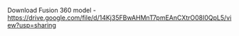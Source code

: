 Download Fusion 360 model - https://drive.google.com/file/d/14Kj35FBwAHMnT7pmEAnCXtrO08I0QpL5/view?usp=sharing
